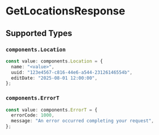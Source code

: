 # GetLocationsResponse


## Supported Types

### `components.Location`

```typescript
const value: components.Location = {
  name: "<value>",
  uuid: "123e4567-c816-44e6-a544-23126146554b",
  editDate: "2025-08-01 12:00:00",
};
```

### `components.ErrorT`

```typescript
const value: components.ErrorT = {
  errorCode: 1000,
  message: "An error occurred completing your request",
};
```

